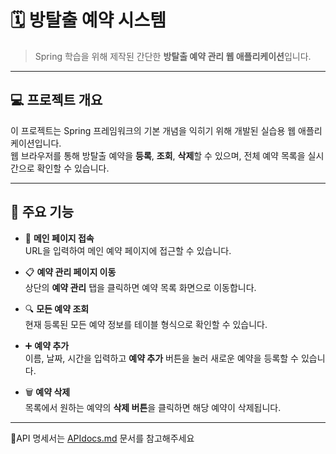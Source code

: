 # 🗓️ 방탈출 예약 시스템

> Spring 학습을 위해 제작된 간단한 **방탈출 예약 관리 웹 애플리케이션**입니다.

---

## 💻 프로젝트 개요

이 프로젝트는 Spring 프레임워크의 기본 개념을 익히기 위해 개발된 실습용 웹 애플리케이션입니다.  
웹 브라우저를 통해 방탈출 예약을 **등록**, **조회**, **삭제**할 수 있으며, 전체 예약 목록을 실시간으로 확인할 수 있습니다.

---

## 📃 주요 기능

- 🔗 **메인 페이지 접속**  
  URL을 입력하여 메인 예약 페이지에 접근할 수 있습니다.

- 📋 **예약 관리 페이지 이동**  
  상단의 **예약 관리** 탭을 클릭하면 예약 목록 화면으로 이동합니다.

- 🔍 **모든 예약 조회**  
  현재 등록된 모든 예약 정보를 테이블 형식으로 확인할 수 있습니다.

- ➕ **예약 추가**  
  이름, 날짜, 시간을 입력하고 **예약 추가** 버튼을 눌러 새로운 예약을 등록할 수 있습니다.

- 🗑️ **예약 삭제**  
  목록에서 원하는 예약의 **삭제 버튼**을 클릭하면 해당 예약이 삭제됩니다.

---

📃API 명세서는 [APIdocs.md](APIdocs.md) 문서를 참고해주세요
